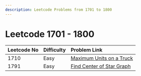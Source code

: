```yaml
---
description: Leetcode Problems from 1701 to 1800
---
```


# Leetcode 1701 - 1800



| Leetcode No | Difficulty | Problem Link |
| :--- | :--- | :--- |
| 1710 | Easy | [Maximum Units on a Truck](../difficulty-based-problem-index/leetcode-easy/leetcode-1710-maximum-units-on-a-truck.md) |
| 1791 | Easy | [Find Center of Star Graph](../difficulty-based-problem-index/leetcode-easy/leetcode-1791-find-center-of-star-graph.md) |



